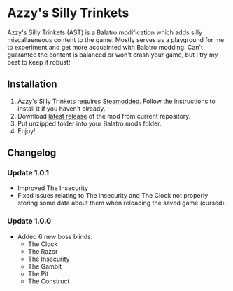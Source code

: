 # Azzy's Silly Trinkets

Azzy's Silly Trinkets (AST) is a Balatro modification which adds silly miscallaeneous content to the game. Mostly serves as a playground for me to experiment and get more acquainted with Balatro modding. Can't guarantee the content is balanced or won't crash your game, but I try my best to keep it robust!

## Installation

1. Azzy's Silly Trinkets requires [Steamodded](https://github.com/Steamodded/smods). Follow the instructions to install it if you haven't already.
2. Download [latest release](https://github.com/TheHamester/azzys-silly-trinkets/releases/latest) of the mod from current repository.
3. Put unzipped folder into your Balatro mods folder.
4. Enjoy!

## Changelog

### Update 1.0.1
* Improved The Insecurity
* Fixed issues relating to The Insecurity and The Clock not properly storing some data about them when reloading the saved game (cursed).

### Update 1.0.0
* Added 6 new boss blinds:
    * The Clock
    * The Razor
    * The Insecurity
    * The Gambit
    * The Pit
    * The Construct
